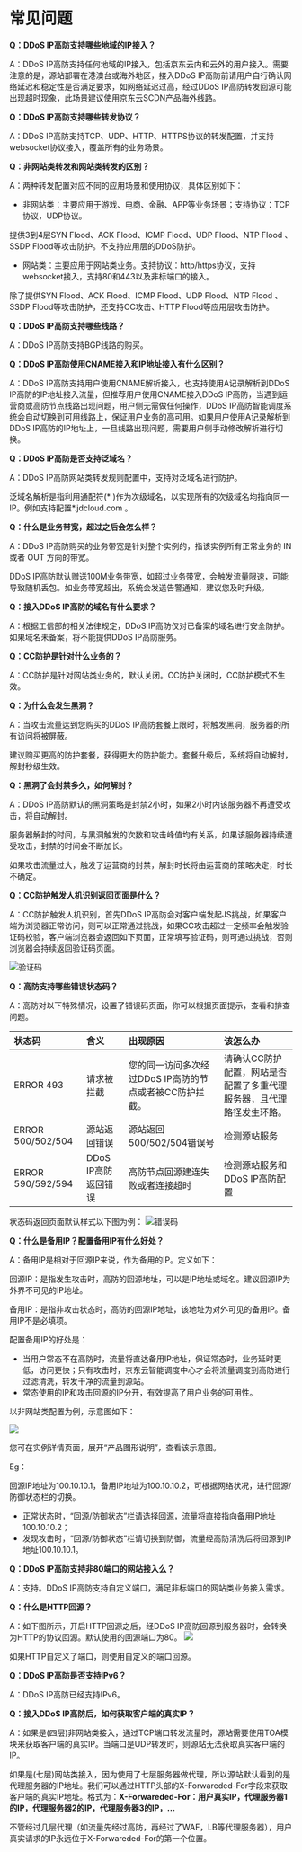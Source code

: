 # 常见问题

**Q：DDoS IP高防支持哪些地域的IP接入？**

A：DDoS IP高防支持任何地域的IP接入，包括京东云内和云外的用户接入。需要注意的是，源站部署在港澳台或海外地区，接入DDoS IP高防前请用户自行确认网络延迟和稳定性是否满足要求，如网络延迟过高，经过DDoS IP高防转发回源可能出现超时现象，此场景建议使用京东云SCDN产品海外线路。

**Q：DDoS IP高防支持哪些转发协议？**

A：DDoS IP高防支持TCP、UDP、HTTP、HTTPS协议的转发配置，并支持websocket协议接入，覆盖所有的业务场景。

**Q：非网站类转发和网站类转发的区别？**

A：两种转发配置对应不同的应用场景和使用协议，具体区别如下：
- 非网站类：主要应用于游戏、电商、金融、APP等业务场景；支持协议：TCP协议，UDP协议。

提供3到4层SYN Flood、ACK Flood、ICMP Flood、UDP Flood、NTP Flood 、SSDP Flood等攻击防护。不支持应用层的DDoS防护。
- 网站类：主要应用于网站类业务。支持协议：http/https协议，支持websocket接入，支持80和443以及非标端口的接入。

除了提供SYN Flood、ACK Flood、ICMP Flood、UDP Flood、NTP Flood 、SSDP Flood等攻击防护，还支持CC攻击、HTTP Flood等应用层攻击防护。

**Q：DDoS IP高防支持哪些线路？**

A：DDoS IP高防支持BGP线路的购买。

**Q：DDoS IP高防使用CNAME接入和IP地址接入有什么区别？**

A：DDoS IP高防支持用户使用CNAME解析接入，也支持使用A记录解析到DDoS IP高防的IP地址接入流量，但推荐用户使用CNAME接入DDoS IP高防，当遇到运营商或高防节点线路出现问题，用户侧无需做任何操作，DDoS IP高防智能调度系统会自动切换到可用线路上，保证用户业务的高可用。如果用户使用A记录解析到DDoS IP高防的IP地址上，一旦线路出现问题，需要用户侧手动修改解析进行切换。

**Q：DDoS IP高防是否支持泛域名？**

A：DDoS IP高防网站类转发规则配置中，支持对泛域名进行防护。

泛域名解析是指利用通配符(* )作为次级域名，以实现所有的次级域名均指向同一 IP。例如支持配置*.jdcloud.com 。

**Q：什么是业务带宽，超过之后会怎么样？**

A：DDoS IP高防购买的业务带宽是针对整个实例的，指该实例所有正常业务的 IN 或者 OUT 方向的带宽。

DDoS IP高防默认赠送100M业务带宽，如超过业务带宽，会触发流量限速，可能导致随机丢包。如业务带宽超出，系统会发送告警通知，建议您及时升级。

**Q：接入DDoS IP高防的域名有什么要求？**

A：根据工信部的相关法律规定，DDoS IP高防仅对已备案的域名进行安全防护。如果域名未备案，将不能提供DDoS IP高防服务。

**Q：CC防护是针对什么业务的？**

A：CC防护是针对网站类业务的，默认关闭。CC防护关闭时，CC防护模式不生效。

**Q：为什么会发生黑洞？**

A：当攻击流量达到您购买的DDoS IP高防套餐上限时，将触发黑洞，服务器的所有访问将被屏蔽。

建议购买更高的防护套餐，获得更大的防护能力。套餐升级后，系统将自动解封，解封秒级生效。

**Q：黑洞了会封禁多久，如何解封？**

A：DDoS IP高防默认的黑洞策略是封禁2小时，如果2小时内该服务器不再遭受攻击，将自动解封。

服务器解封的时间，与黑洞触发的次数和攻击峰值均有关系，如果该服务器持续遭受攻击，封禁的时间会不断加长。

如果攻击流量过大，触发了运营商的封禁，解封时长将由运营商的策略决定，时长不确定。

**Q：CC防护触发人机识别返回页面是什么？**

A：CC防护触发人机识别，首先DDoS IP高防会对客户端发起JS挑战，如果客户端为浏览器正常访问，则可以正常通过挑战，如果CC攻击超过一定频率会触发验证码校验，客户端浏览器会返回如下页面，正常填写验证码，则可通过挑战，否则浏览器会持续返回验证码页面。

![验证码](https://github.com/jdcloudcom/cn/blob/edit/image/Advanced%20Anti-DDoS/CCfeedback.png)

**Q：高防支持哪些错误状态码？**

A：高防对以下特殊情况，设置了错误码页面，你可以根据页面提示，查看和排查问题。

| 状态码	| 含义	| 出现原因 | 该怎么办 |
| :- | :- | :- | :- |
|ERROR 493 |	请求被拦截 |	您的同一访问多次经过DDoS IP高防的节点或者被CC防护拦截。|	请确认CC防护配置，网站是否配置了多重代理服务器，且代理路径发生环路。|
|ERROR 500/502/504 | 源站返回错误 |源站返回500/502/504错误号 | 检测源站服务|
|ERROR 590/592/594 |	DDoS IP高防返回错误 | 高防节点回源建连失败或者连接超时	| 检测源站服务和DDoS IP高防配置|

状态码返回页面默认样式以下图为例：
![错误码](https://github.com/jdcloudcom/cn/blob/edit/image/Advanced%20Anti-DDoS/error%20page01.png)

**Q：什么是备用IP？配置备用IP有什么好处？**

A：备用IP是相对于回源IP来说，作为备用的IP。定义如下：

回源IP：是指发生攻击时，高防的回源地址，可以是IP地址或域名。建议回源IP为外界不可见的IP地址。

备用IP：是指非攻击状态时，高防的回源IP地址，该地址为对外可见的备用IP。备用IP不是必填项。

配置备用IP的好处是：

- 当用户常态不在高防时，流量将直达备用IP地址，保证常态时，业务延时更低，访问更快；只有攻击时，京东云智能调度中心才会将流量调度到高防进行过滤清洗，转发干净的流量到源站。
- 常态使用的IP和攻击回源的IP分开，有效提高了用户业务的可用性。

以非网站类配置为例，示意图如下：

![](https://github.com/jdcloudcom/cn/blob/edit/image/Advanced%20Anti-DDoS/instruction%2001.png)

您可在实例详情页面，展开“产品图形说明”，查看该示意图。

Eg：

回源IP地址为100.10.10.1，备用IP地址为100.10.10.2，可根据网络状况，进行回源/防御状态栏的切换。

- 正常状态时，“回源/防御状态”栏请选择回源，流量将直接指向备用IP地址100.10.10.2；
- 发现攻击时，“回源/防御状态”栏请切换到防御，流量经高防清洗后将回源到IP地址100.10.10.1。


**Q：DDoS IP高防支持非80端口的网站接入么？**

A：支持。DDoS IP高防支持自定义端口，满足非标端口的网站类业务接入需求。

**Q：什么是HTTP回源？**

A：如下图所示，开启HTTP回源之后，经DDoS IP高防回源到服务器时，会转换为HTTP的协议回源。默认使用的回源端口为80。
![](https://github.com/jdcloudcom/cn/blob/edit/image/Advanced%20Anti-DDoS/HTTP%20rule%2001.png)

如果HTTP自定义了端口，则使用自定义的端口回源。

**Q：DDoS IP高防是否支持IPv6？**

A：DDoS IP高防已经支持IPv6。

**Q：接入DDoS IP高防后，如何获取客户端的真实IP？**

A：如果是(四层)非网站类接入，通过TCP端口转发流量时，源站需要使用TOA模块来获取客户端的真实IP。当端口是UDP转发时，则源站无法获取真实客户端的IP。

如果是(七层)网站类接入，因为使用了七层服务器做代理，所以源站默认看到的是代理服务器的IP地址。我们可以通过HTTP头部的X-Forwareded-For字段来获取客户端的真实IP地址。格式为：**X-Forwareded-For：用户真实IP，代理服务器1的IP，代理服务器2的IP，代理服务器3的IP，...**

不管经过几层代理（如流量先经过高防，再经过了WAF，LB等代理服务器），用户真实请求的IP永远位于X-Forwareded-For的第一个位置。
